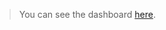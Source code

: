 > You can see the dashboard [here](https://public.tableau.com/views/IowaLiquorSales2012-2017/Main?:language=en-US&publish=yes&:display_count=n&:origin=viz_share_link).